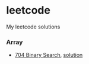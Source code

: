 # leetcode

My leetcode solutions

### Array
- [704 Binary Search](https://leetcode.com/problems/binary-search/description/), [solution](https://github.com/Typhoeus-Wang/leetcode/blob/main/Array/704_Binary_Search.py)
